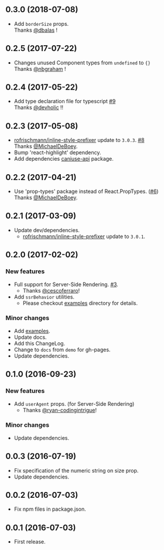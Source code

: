 ## 0.3.0 (2018-07-08)

* Add `borderSize` props.  
  Thanks [@dbalas](https://github.com/dbalas) !


## 0.2.5 (2017-07-22)

* Changes unused Component types from `undefined` to `{}`  
  Thanks [@nbgraham](https://github.com/nbgraham) !


## 0.2.4 (2017-05-22)

* Add type declaration file for typescript [#9](https://github.com/tsuyoshiwada/react-md-spinner/pull/9)  
  Thanks [@devholic](https://github.com/devholic) !!


## 0.2.3 (2017-05-08)

* [rofrischmann/inline-style-prefixer](https://github.com/rofrischmann/inline-style-prefixer) update to `3.0.3`. [#8](https://github.com/tsuyoshiwada/react-md-spinner/pull/8)  
  Thanks [@MichaelDeBoey](https://github.com/MichaelDeBoey).
* Bump 'react-highlight' dependency.
* Add dependencies [caniuse-api](https://github.com/nyalab/caniuse-api) package.



## 0.2.2 (2017-04-21)

* Use 'prop-types' package instead of React.PropTypes. ([#6](https://github.com/tsuyoshiwada/react-md-spinner/pull/6))  
  Thanks [@MichaelDeBoey](https://github.com/MichaelDeBoey).



## 0.2.1 (2017-03-09)

* Update dev/dependencies.
    - [rofrischmann/inline-style-prefixer](https://github.com/rofrischmann/inline-style-prefixer) update to `3.0.1`.


## 0.2.0 (2017-02-02)

### New features

* Full support for Server-Side Rendering. [#3](https://github.com/tsuyoshiwada/react-md-spinner/issues/3).
    - Thanks [@cescoferraro](https://github.com/cescoferraro)!
* Add `ssrBehavior` utilities.
    - Please checkout [examples](./examples/) directory for details.

### Minor changes

* Add [examples](./examples/).
* Update docs.
* Add this ChangeLog.
* Change to `docs` from `demo` for gh-pages.
* Update dependencies.


## 0.1.0 (2016-09-23)

### New features

* Add `userAgent` props. (for Server-Side Rendering)
    - Thanks [@ryan-codingintrigue](https://github.com/ryan-codingintrigue)!

### Minor changes

* Update dependencies.


## 0.0.3 (2016-07-19)

* Fix specification of the numeric string on size prop.
* Update dependencies.


## 0.0.2 (2016-07-03)

* Fix npm files in package.json.


## 0.0.1 (2016-07-03)

* First release.

